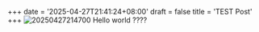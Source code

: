 +++
date = '2025-04-27T21:41:24+08:00'
draft = false
title = 'TEST Post'
+++
![20250427214700](https://raw.githubusercontent.com/an-jack511/blogIMG/main/MyBlogImg20250427214700.png)
Hello world ????